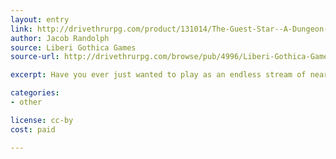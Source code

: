 ```yaml
---
layout: entry
link: http://drivethrurpg.com/product/131014/The-Guest-Star--A-Dungeon-World-Playbook-for-Extra-Players-on-Game-Night
author: Jacob Randolph
source: Liberi Gothica Games
source-url: http://drivethrurpg.com/browse/pub/4996/Liberi-Gothica-Games

excerpt: Have you ever just wanted to play as an endless stream of near-faceless minions thrown relentlessly into the meatgrinder that is Dungeon World and just keep playing the game?

categories:
- other

license: cc-by
cost: paid

---
```

